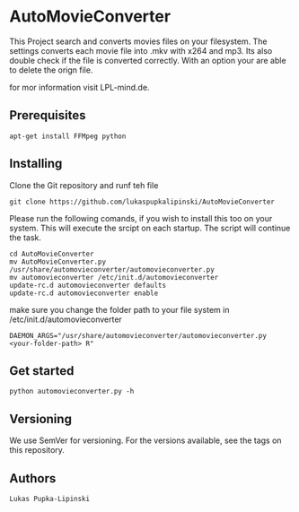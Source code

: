 # AutoMovieConverter

This Project search and converts movies files on your filesystem.
The settings converts each movie file into .mkv with x264 and mp3.
Its also double check if the file is converted correctly.
With an option your are able to delete the orign file.

for mor information visit LPL-mind.de.

## Prerequisites
```
apt-get install FFMpeg python
```

## Installing

Clone the Git repository and runf teh file

```
git clone https://github.com/lukaspupkalipinski/AutoMovieConverter
```

Please run the following comands, if you wish to install this too on your system.
This will execute the srcipt on each startup. The script will continue the task.

```
cd AutoMovieConverter
mv AutoMovieConverter.py /usr/share/automovieconverter/automovieconverter.py
mv automovieconverter /etc/init.d/automovieconverter
update-rc.d automovieconverter defaults
update-rc.d automovieconverter enable
```

make sure you change the folder path to your file system in /etc/init.d/automovieconverter

```
DAEMON_ARGS="/usr/share/automovieconverter/automovieconverter.py <your-folder-path> R"
```

## Get started

```
python automovieconverter.py -h
```

## Versioning

We use SemVer for versioning. For the versions available, see the tags on this repository.
## Authors

    Lukas Pupka-Lipinski

